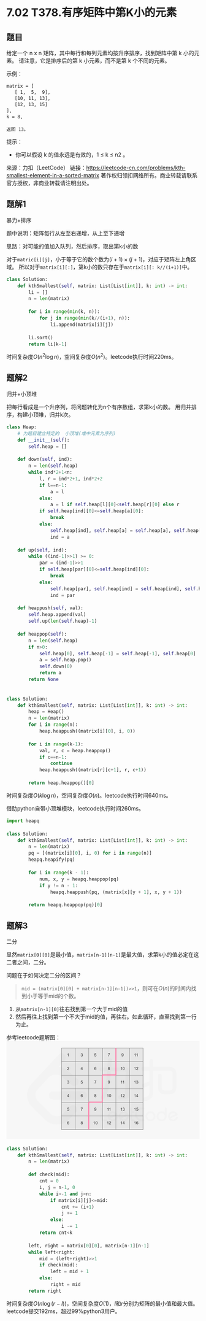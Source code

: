 # 7.02 T378.有序矩阵中第K小的元素

## 题目
给定一个 n x n 矩阵，其中每行和每列元素均按升序排序，找到矩阵中第 k 小的元素。
请注意，它是排序后的第 k 小元素，而不是第 k 个不同的元素。

示例：
```
matrix = [
   [ 1,  5,  9],
   [10, 11, 13],
   [12, 13, 15]
],
k = 8,

返回 13。
```

提示：
- 你可以假设 k 的值永远是有效的，1 ≤ k ≤ n2 。

来源：力扣（LeetCode）
链接：https://leetcode-cn.com/problems/kth-smallest-element-in-a-sorted-matrix
著作权归领扣网络所有。商业转载请联系官方授权，非商业转载请注明出处。

## 题解1
暴力+排序

题中说明：矩阵每行从左至右递增，从上至下递增

思路：对可能的值加入队列，然后排序，取出第k小的数

对于`matric[i][j]`，小于等于它的数个数为$(i+1)\times(j+1)$，对应于矩阵左上角区域。
所以对于`matrix[i][:]`，第k小的数只存在于`matrix[i][: k//(i+1)]`中。

```python
class Solution:
    def kthSmallest(self, matrix: List[List[int]], k: int) -> int:
        li = []
        n = len(matrix)

        for i in range(min(k, n)):
            for j in range(min(k//(i+1), n)):
                li.append(matrix[i][j])
        
        li.sort()
        return li[k-1]
```
时间复杂度$O(n^2\log{n})$，空间复杂度$O(n^2)$。leetcode执行时间220ms。


## 题解2
归并+小顶堆

把每行看成是一个升序列，将问题转化为n个有序数组，求第k小的数。
用归并排序，构建小顶堆，归并k次。

```python
class Heap:
    # 为题目建立特定的  小顶堆(堆中元素为序列)
    def __init__(self):
        self.heap = []
    
    def down(self, ind):
        n = len(self.heap)
        while ind*2+1<n:
            l, r = ind*2+1, ind*2+2
            if l==n-1:
                a = l
            else:
                a = l if self.heap[l][0]<self.heap[r][0] else r
            if self.heap[ind][0]<=self.heap[a][0]:
                break
            else:
                self.heap[ind], self.heap[a] = self.heap[a], self.heap[ind]
                ind = a
    
    def up(self, ind):
        while ((ind-1)>>1) >= 0:
            par = (ind-1)>>1
            if self.heap[par][0]<=self.heap[ind][0]:
                break
            else:
                self.heap[par], self.heap[ind] = self.heap[ind], self.heap[par]
                ind = par
    
    def heappush(self, val):
        self.heap.append(val)
        self.up(len(self.heap)-1)
    
    def heappop(self):
        n = len(self.heap)
        if n>0:
            self.heap[0], self.heap[-1] = self.heap[-1], self.heap[0]
            a = self.heap.pop()
            self.down(0)
            return a
        return None


class Solution:
    def kthSmallest(self, matrix: List[List[int]], k: int) -> int:
        heap = Heap()
        n = len(matrix)
        for i in range(n):
            heap.heappush((matrix[i][0], i, 0))
        
        for i in range(k-1):
            val, r, c = heap.heappop()
            if c==n-1:
                continue
            heap.heappush((matrix[r][c+1], r, c+1))
        
        return heap.heappop()[0]
```
时间复杂度$O(k\log{n})$，空间复杂度$O(n)$。leetcode执行时间640ms。

借助python自带小顶堆模块，leetcode执行时间260ms。
```python
import heapq

class Solution:
    def kthSmallest(self, matrix: List[List[int]], k: int) -> int:
        n = len(matrix)
        pq = [(matrix[i][0], i, 0) for i in range(n)]
        heapq.heapify(pq)

        for i in range(k - 1):
            num, x, y = heapq.heappop(pq)
            if y != n - 1:
                heapq.heappush(pq, (matrix[x][y + 1], x, y + 1))
        
        return heapq.heappop(pq)[0]
```

## 题解3
二分

显然`matrix[0][0]`是最小值，`matrix[n-1][n-1]`是最大值，求第k小的值必定在这二者之间，二分。

问题在于如何决定二分的区间？

> `mid = (matrix[0][0] + matrix[n-1][n-1])>>1`，则可在$O(n)$的时间内找到小于等于mid的个数。
1. 从`matrix[n-1][0]`往右找到第一个大于mid的值
2. 然后再往上找到第一个不大于mid的值，再往右。如此循环，直至找到第一行为止。

参考leetcode题解图：
![](../../assert/picture_blog/7.02T378有序矩阵中第K小的元素.png)

```python
class Solution:
    def kthSmallest(self, matrix: List[List[int]], k: int) -> int:
        n = len(matrix)

        def check(mid):
            cnt = 0
            i, j = n-1, 0
            while i>-1 and j<n:
                if matrix[i][j]<=mid:
                    cnt += (i+1)
                    j += 1
                else:
                    i -= 1
            return cnt<k

        left, right = matrix[0][0], matrix[n-1][n-1]
        while left<right:
            mid = (left+right)>>1
            if check(mid):
                left = mid + 1
            else:
                right = mid
        return right
```
时间复杂度$O(n\log(r-l))$，空间复杂度$O(1)$，$l$和$r$分别为矩阵的最小值和最大值。
leetcode提交192ms，超过99%python3用户。

